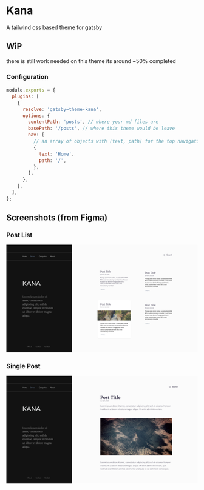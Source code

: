 # Kana

A tailwind css based theme for gatsby

## WiP

there is still work needed on this theme its around ~50% completed

### Configuration

```js
module.exports = {
  plugins: [
    {
      resolve: 'gatsby=theme-kana',
      options: {
        contentPath: 'posts', // where your md files are
        basePath: '/posts', // where this theme would be leave
        nav: [
          // an array of objects with [text, path] for the top navigation in the sidebar
          {
            text: 'Home',
            path: '/',
          },
        ],
      },
    },
  ],
};
```

## Screenshots (from Figma)

### Post List

![gatsby-kana-screenshot-home](screenshots/Home.png)

### Single Post

![gatsby-kana-screenshot-post](screenshots/Post.png)
